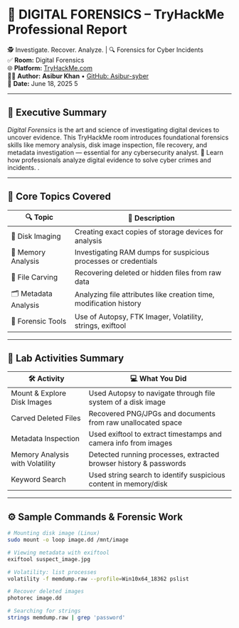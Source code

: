 # 🧪 DIGITAL FORENSICS – TryHackMe Professional Report

🕵️ Investigate. Recover. Analyze. | 🔍 Forensics for Cyber Incidents  
✅ **Room:** Digital Forensics  
🌐 **Platform:** [TryHackMe.com](https://tryhackme.com/room/digitalforensics)  
👨‍💻 **Author:** **Asibur Khan** • [GitHub: Asibur-syber](https://github.com/Asibur-syber)  
📅 **Date:** June 18, 2025
5

---

## 🌟 Executive Summary

*Digital Forensics* is the art and science of investigating digital devices to uncover evidence. This TryHackMe room introduces foundational forensics skills like memory analysis, disk image inspection, file recovery, and metadata investigation — essential for any cybersecurity analyst.
🎯 Learn how professionals analyze digital evidence to solve cyber crimes and incidents.
.

---

## 📁 Core Topics Covered

| 🔍 Topic             | 📘 Description                                                                 |
|----------------------|--------------------------------------------------------------------------------|
| 💽 Disk Imaging      | Creating exact copies of storage devices for analysis                         |
| 🧠 Memory Analysis   | Investigating RAM dumps for suspicious processes or credentials               |
| 🧾 File Carving      | Recovering deleted or hidden files from raw data                              |
| 🗂️ Metadata Analysis | Analyzing file attributes like creation time, modification history            |
| 🧪 Forensic Tools     | Use of Autopsy, FTK Imager, Volatility, strings, exiftool                     |

---

## 🧪 Lab Activities Summary

| 🛠️ Activity                     | 💻 What You Did                                                    |
|-------------------------------|--------------------------------------------------------------------|
| Mount & Explore Disk Images   | Used Autopsy to navigate through file system of a disk image       |
| Carved Deleted Files          | Recovered PNG/JPGs and documents from raw unallocated space        |
| Metadata Inspection           | Used exiftool to extract timestamps and camera info from images  |
| Memory Analysis with Volatility | Detected running processes, extracted browser history & passwords |
| Keyword Search                | Used string search to identify suspicious content in memory/disk   |

---

## ⚙️ Sample Commands & Forensic Work

```bash
# Mounting disk image (Linux)
sudo mount -o loop image.dd /mnt/image

# Viewing metadata with exiftool
exiftool suspect_image.jpg

# Volatility: list processes
volatility -f memdump.raw --profile=Win10x64_18362 pslist

# Recover deleted images
photorec image.dd

# Searching for strings
strings memdump.raw | grep 'password'
